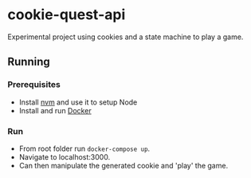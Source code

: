 # cookie-quest-api

Experimental project using cookies and a state machine to play a game.

## Running

### Prerequisites

* Install [nvm](https://github.com/nvm-sh/nvm) and use it to setup Node
* Install and run [Docker](https://docs.docker.com/v17.12/install/)

### Run

* From root folder run `docker-compose up`.
* Navigate to localhost:3000.
* Can then manipulate the generated cookie and 'play' the game.
